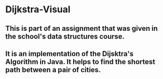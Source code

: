 # Dijkstra-Visual
## This is part of an assignment that was given in the school's data structures course. 
## It is an implementation of the Dijsktra's Algorithm in Java. It helps to find the shortest path between a pair of cities. 

